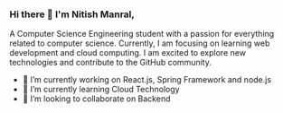 ### Hi there 👋  I'm Nitish Manral, 
A Computer Science Engineering student with a passion for everything related to computer science. Currently,
I am focusing on learning web development and cloud computing. I am excited to explore new technologies and contribute to the GitHub community.

- 🔭 I’m currently working on React.js, Spring Framework and node.js
- 🌱 I’m currently learning Cloud Technology 
- 👯 I’m looking to collaborate on Backend 
<!--
**NitishManral/NitishManral** is a ✨ _special_ ✨ repository because its `README.md` (this file) appears on your GitHub profile.

Here are some ideas to get you started:


- 🤔 I’m looking for help with ...
- 💬 Ask me about ...
- 📫 How to reach me: ...
- 😄 Pronouns: ...
- ⚡ Fun fact: ...
-->
